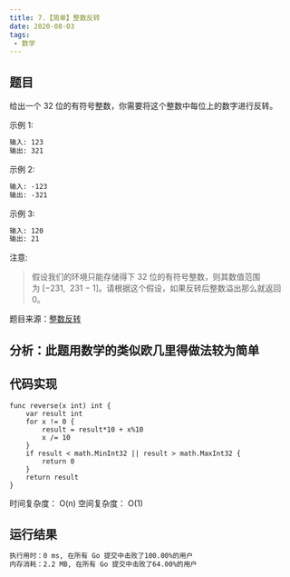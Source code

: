 ```yaml
---
title: 7.【简单】整数反转
date: 2020-08-03
tags:
 - 数学
---
```

## 题目
给出一个 32 位的有符号整数，你需要将这个整数中每位上的数字进行反转。

示例 1:

```md
输入: 123
输出: 321
```

示例 2:
```md
输入: -123
输出: -321
```
示例 3:
```md
输入: 120
输出: 21
```
注意:

>假设我们的环境只能存储得下 32 位的有符号整数，则其数值范围为 [−231,  231 − 1]。请根据这个假设，如果反转后整数溢出那么就返回 0。

题目来源：[整数反转]([链接网址](https://leetcode-cn.com/problems/reverse-integer/) "07.整数反转")

## 分析：此题用数学的类似欧几里得做法较为简单

## 代码实现
```golang
func reverse(x int) int {
	var result int
	for x != 0 {
		result = result*10 + x%10
		x /= 10
	}
	if result < math.MinInt32 || result > math.MaxInt32 {
		return 0
	}
	return result
}
```
时间复杂度： O(n)
空间复杂度： O(1)

## 运行结果
```md
执行用时：0 ms, 在所有 Go 提交中击败了100.00%的用户
内存消耗：2.2 MB, 在所有 Go 提交中击败了64.00%的用户
``` 